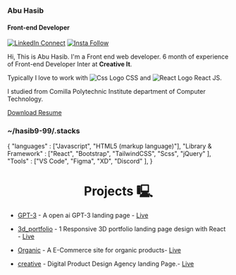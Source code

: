 ### Abu Hasib

#### Front-end Developer <br/>

[![LinkedIn Connect](https://img.shields.io/badge/%20-Connect-black?color=14171A&labelColor=212121&logo=linkedin&logoColor=ffffff)](https://www.linkedin.com/in/abuhasib/) [![Insta Follow](https://img.shields.io/badge/%20-Follow-black?color=14171A&labelColor=d81b60&logo=instagram&logoColor=ffffff)](https://www.instagram.com/hasib9.99/)

Hi, This is Abu Hasib. I'm a Front end web developer. 6 month of experience of Front-end Developer Inter at <b>Creative It</b>.

Typically I love to work with ![Css Logo](https://img.icons8.com/fluency/16/css3.png) CSS and ![React Logo](https://img.icons8.com/office/16/000000/react.png) React JS.

I studied from Comilla Polytechnic Institute department of Computer Technology.

<div>
  <a target="_blank" href="https://drive.google.com/file/d/12f8YvpZMVR3vGTiCDHvNHbQNphNETbQ4/view?usp=sharing" >Download Resume </a>
</div>

### ~/hasib9-99/.stacks

{
  "languages"            : ["Javascript", "HTML5 (markup language)"],
  "Library & Framework"  : ["React", "Bootstrap", "TailwindCSS", "Scss", "jQuery" ],
  "Tools"                : ["VS Code", "Figma", "XD", "Discord" ],
}


<h1 align="center">Projects 🖳</h1>

- [GPT-3](https://github.com/hasib9-99/gpt-_3) - A open ai GPT-3 landing page - <a target="_blank" href="https://gpt-3-sage.vercel.app/" >Live</a>

- [3d_portfolio](https://github.com/hasib9-99/3d_portfolio) - 1 Responsive 3D portfolio landing page design with React - <a target="_blank" href="https://gpt-3-sage.vercel.app/" >Live</a>

- [Organic](https://github.com/hasib9-99/organic-repo) - A E-Commerce site for organic products- <a target="_blank" href="https://3d-portfolio-hasib9-99.vercel.app/" >Live</a>

- [creative](https://github.com/hasib9-99/creative-repo) - Digital Product Design Agency landing Page.- <a target="_blank" href="https://hasib9-99.github.io/creative-repo/" >Live</a>

<!-- ### Mobile Apps

- [BMI Calculator](https://github.com/kingRayhan/flutter_bmi_calculator)
- [Xylophone 🎹](https://github.com/kingRayhan/flutter_xylo_phone) -->
